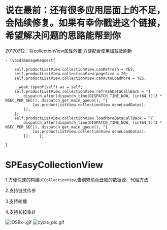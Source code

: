 # 说在最前：还有很多应用层面上的不足，会陆续修复。如果有幸你戳进这个链接，希望解决问题的思路能帮到你

20170712：将collectionView属性外置 方便配合使用加载及刷新

```
- (void)manageRequest{
    
    self.productListView.collectionView.canRefresh = YES;
    self.productListView.collectionView.pageSize = 20;
    self.productListView.collectionView.canAutoLoadMore = YES;
    
    __weak typeof(self) ws = self;
    self.productListView.collectionView.refreshDataCallBack = ^{
        dispatch_after(dispatch_time(DISPATCH_TIME_NOW, (int64_t)(3 * NSEC_PER_SEC)), dispatch_get_main_queue(), ^{
            [ws.productListView.collectionView doneLoadDatas];
        });
    };
    self.productListView.collectionView.loadMoreDataCallBack = ^{
        dispatch_after(dispatch_time(DISPATCH_TIME_NOW, (int64_t)(3 * NSEC_PER_SEC)), dispatch_get_main_queue(), ^{
            [ws.productListView.collectionView doneLoadDatas];
        });    };
    
}
```

# SPEasyCollectionView
1.方便快速的构建`UICollectionView`,告别繁琐而丑陋的数据源、代理方法

2.支持链式传参

3.支持轮播

4.支持长按重排

![iOS8x-.gif](http://upload-images.jianshu.io/upload_images/1742463-4601a1c424019561.gif?imageMogr2/auto-orient/strip)
![cycle_pic.gif](http://upload-images.jianshu.io/upload_images/1742463-c85b0fdeb9160592.gif?imageMogr2/auto-orient/strip)
